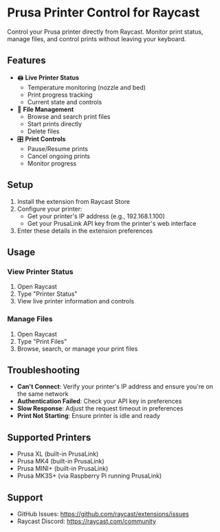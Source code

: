 # Prusa Printer Control for Raycast

Control your Prusa printer directly from Raycast. Monitor print status, manage files, and control prints without leaving your keyboard.

## Features

- 🖨️ **Live Printer Status**
  - Temperature monitoring (nozzle and bed)
  - Print progress tracking
  - Current state and controls
- 📁 **File Management**
  - Browse and search print files
  - Start prints directly
  - Delete files
- 🎛️ **Print Controls**
  - Pause/Resume prints
  - Cancel ongoing prints
  - Monitor progress

## Setup

1. Install the extension from Raycast Store
2. Configure your printer:
   - Get your printer's IP address (e.g., 192.168.1.100)
   - Get your PrusaLink API key from the printer's web interface
3. Enter these details in the extension preferences

## Usage

### View Printer Status
1. Open Raycast
2. Type "Printer Status"
3. View live printer information and controls

### Manage Files
1. Open Raycast
2. Type "Print Files"
3. Browse, search, or manage your print files

## Troubleshooting

- **Can't Connect**: Verify your printer's IP address and ensure you're on the same network
- **Authentication Failed**: Check your API key in preferences
- **Slow Response**: Adjust the request timeout in preferences
- **Print Not Starting**: Ensure printer is idle and ready

## Supported Printers

- Prusa XL (built-in PrusaLink)
- Prusa MK4 (built-in PrusaLink)
- Prusa MINI+ (built-in PrusaLink)
- Prusa MK3S+ (via Raspberry Pi running PrusaLink)

## Support

- GitHub Issues: https://github.com/raycast/extensions/issues
- Raycast Discord: https://raycast.com/community